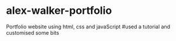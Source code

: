 # alex-walker-portfolio
Portfolio website using html, css and javaScript
#used a tutorial and customised some bits

